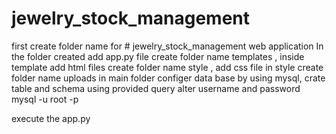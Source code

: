 # jewelry_stock_management
first create folder name for # jewelry_stock_management web application
In the folder created add app.py file
create folder name templates , inside template add html files
create folder name style , add css file in style
create folder name uploads in main folder
configer data base by using mysql, crate table and schema using provided query
alter username and password  mysql -u root -p

execute the app.py



